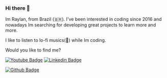 ### Hi there 👋

Im Raylan, from Brazil (🇧🇷). I've been interested in coding since 2016 and nowadays Im searching for developing great projects to learn more and more.

I like to listen to lo-fi musics(🎵) while Im coding.

Would you like to find me?

[![Youtube Badge](https://img.shields.io/badge/-Youtube-FF0000?style=flat-square&labelColor=FF0000&logo=youtube&logoColor=white&link=https://www.youtube.com/channel/UCxAecMcckBF868WxxSQhq1g?view_as=subscriber)](https://www.youtube.com/channel/UCxAecMcckBF868WxxSQhq1g?view_as=subscriber)
[![Linkedin Badge](https://img.shields.io/badge/-LinkedIn-blue?style=flat-square&logo=Linkedin&logoColor=white&link=https://https://www.linkedin.com/in/raylan-sales-611199150/)](https://www.linkedin.com/in/raylan-sales-611199150/)

[![Github Badge](https://img.shields.io/github/last-commit/Rayxan/RayFLix?style=plastic)](https://img.shields.io/github/last-commit/Rayxan/RayFLix?style=plastic)


